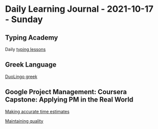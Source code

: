 # Daily Learning Journal - 2021-10-17 - Sunday

## Typing Academy

Daily [typing lessons](https://www.typing.academy/typing-tutor/lessons)

## Greek Language

[DuoLingo greek](https://www.duolingo.com/learn)

## Google Project Management: Coursera Capstone: Applying PM in the Real World

[Making accurate time estimates](https://www.coursera.org/learn/applying-project-management/home/week/2)

[Maintaining quality](https://www.coursera.org/learn/applying-project-management/lecture/FlzMb/introduction-maintaining-quality)
